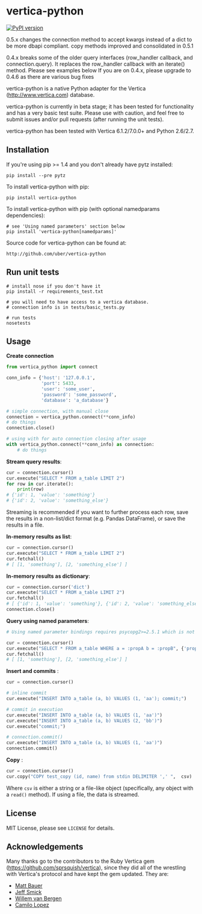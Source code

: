 # vertica-python

[![PyPI version](https://badge.fury.io/py/vertica-python.png)](http://badge.fury.io/py/vertica-python)

0.5.x changes the connection method to accept kwargs instead of a dict to be more dbapi compliant.
      copy methods improved and consolidated in 0.5.1

0.4.x breaks some of the older query interfaces (row_handler callback, and connection.query).
It replaces the row_handler callback with an iterate() method. Please see examples below
If you are on 0.4.x, please upgrade to 0.4.6 as there are various bug fixes

vertica-python is a native Python adapter for the Vertica (http://www.vertica.com) database.

vertica-python is currently in beta stage; it has been tested for functionality and has a very basic test suite. Please use with caution, and feel free to submit issues and/or pull requests (after running the unit tests).

vertica-python has been tested with Vertica 6.1.2/7.0.0+ and Python 2.6/2.7.


## Installation

If you're using pip >= 1.4 and you don't already have pytz installed:

    pip install --pre pytz

To install vertica-python with pip:

    pip install vertica-python

To install vertica-python with pip (with optional namedparams dependencies):

    # see 'Using named parameters' section below
    pip install 'vertica-python[namedparams]'

Source code for vertica-python can be found at:

    http://github.com/uber/vertica-python


## Run unit tests
    # install nose if you don't have it
    pip install -r requirements_test.txt

    # you will need to have access to a vertica database.
    # connection info is in tests/basic_tests.py

    # run tests
    nosetests


## Usage


**Create connection**

```python
from vertica_python import connect

conn_info = {'host': '127.0.0.1', 
             'port': 5433, 
             'user': 'some_user', 
             'password': 'some_password', 
             'database': 'a_database'}

# simple connection, with manual close
connection = vertica_python.connect(**conn_info)
# do things
connection.close()

# using with for auto connection closing after usage
with vertica_python.connect(**conn_info) as connection:
    # do things
```


**Stream query results**:

```python
cur = connection.cursor()
cur.execute("SELECT * FROM a_table LIMIT 2")
for row in cur.iterate():
    print(row)
# {'id': 1, 'value': 'something'}
# {'id': 2, 'value': 'something_else'}
```
Streaming is recommended if you want to further process each row, save the results in a non-list/dict format (e.g. Pandas DataFrame), or save the results in a file.


**In-memory results as list**:

```python
cur = connection.cursor()
cur.execute("SELECT * FROM a_table LIMIT 2")
cur.fetchall()
# [ [1, 'something'], [2, 'something_else'] ]
```


**In-memory results as dictionary**:

```python
cur = connection.cursor('dict')
cur.execute("SELECT * FROM a_table LIMIT 2")
cur.fetchall()
# [ {'id': 1, 'value': 'something'}, {'id': 2, 'value': 'something_else'} ]
connection.close()
```


**Query using named parameters**:

```python
# Using named parameter bindings requires psycopg2>=2.5.1 which is not includes with the base vertica_python requirements.

cur = connection.cursor()
cur.execute("SELECT * FROM a_table WHERE a = :propA b = :propB", {'propA': 1, 'propB': 'stringValue'})
cur.fetchall()
# [ [1, 'something'], [2, 'something_else'] ]
```

**Insert and commits** :

```python
cur = connection.cursor()

# inline commit
cur.execute("INSERT INTO a_table (a, b) VALUES (1, 'aa'); commit;")

# commit in execution
cur.execute("INSERT INTO a_table (a, b) VALUES (1, 'aa')")
cur.execute("INSERT INTO a_table (a, b) VALUES (2, 'bb')")
cur.execute("commit;")

# connection.commit()
cur.execute("INSERT INTO a_table (a, b) VALUES (1, 'aa')")
connection.commit()
```


**Copy** :

```python
cur = connection.cursor()
cur.copy("COPY test_copy (id, name) from stdin DELIMITER ',' ",  csv)
```

Where `csv` is either a string or a file-like object (specifically, any object with a `read()` method). If using a file, the data is streamed.


## License

MIT License, please see `LICENSE` for details.


## Acknowledgements

Many thanks go to the contributors to the Ruby Vertica gem (https://github.com/sprsquish/vertica), since they did all of the wrestling with Vertica's protocol and have kept the gem updated. They are:

 * [Matt Bauer](http://github.com/mattbauer)
 * [Jeff Smick](http://github.com/sprsquish)
 * [Willem van Bergen](http://github.com/wvanbergen)
 * [Camilo Lopez](http://github.com/camilo)
